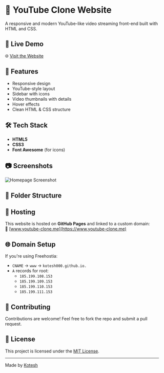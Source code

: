 # 🎥 YouTube Clone Website

A responsive and modern YouTube-like video streaming front-end built with HTML and CSS.

## 📌 Live Demo

🌐 [Visit the Website](https://www.youtube-clone.me)

## 📁 Features

- Responsive design
- YouTube-style layout
- Sidebar with icons
- Video thumbnails with details
- Hover effects
- Clean HTML & CSS structure

## 🛠️ Tech Stack

- **HTML5**
- **CSS3**
- **Font Awesome** (for icons)

## 📷 Screenshots

![Homepage Screenshot](https://user-images.githubusercontent.com/your-screenshot-link.jpg)

## 📂 Folder Structure


## 🚀 Hosting

This website is hosted on **GitHub Pages** and linked to a custom domain:  
📍 [www.youtube-clone.me](https://www.youtube-clone.me)

## 🌐 Domain Setup

If you're using Freehostia:
- `CNAME` → `www` → `kotesh000.github.io.`
- `A` records for root:
  - `185.199.108.153`
  - `185.199.109.153`
  - `185.199.110.153`
  - `185.199.111.153`

## 🤝 Contributing

Contributions are welcome! Feel free to fork the repo and submit a pull request.

## 📄 License

This project is licensed under the [MIT License](LICENSE).

---

Made by [Kotesh](https://github.com/Kotesh000)

